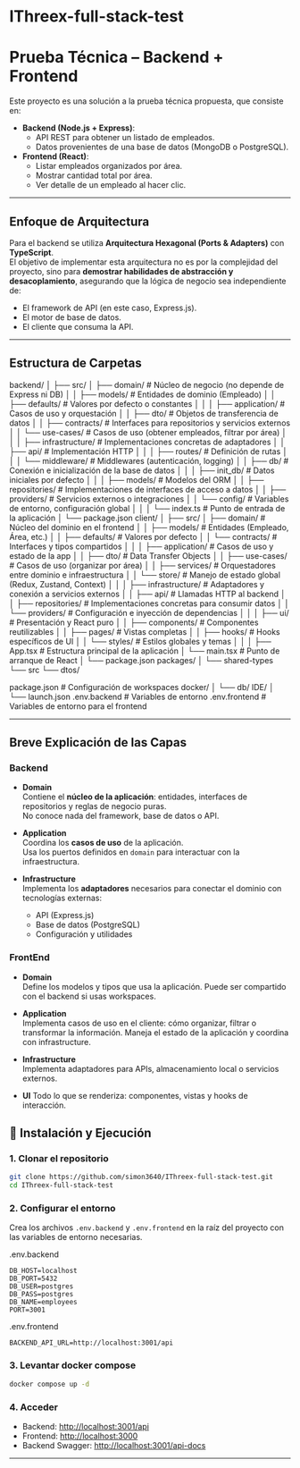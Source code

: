 # IThreex-full-stack-test
# Prueba Técnica – Backend + Frontend

Este proyecto es una solución a la prueba técnica propuesta, que consiste en:

- **Backend (Node.js + Express)**:
  - API REST para obtener un listado de empleados.
  - Datos provenientes de una base de datos (MongoDB o PostgreSQL).
- **Frontend (React)**:
  - Listar empleados organizados por área.
  - Mostrar cantidad total por área.
  - Ver detalle de un empleado al hacer clic.

---

## Enfoque de Arquitectura

Para el backend se utiliza **Arquitectura Hexagonal (Ports & Adapters)** con **TypeScript**.  
El objetivo de implementar esta arquitectura no es por la complejidad del proyecto, sino para **demostrar habilidades de abstracción y desacoplamiento**, asegurando que la lógica de negocio sea independiente de:
- El framework de API (en este caso, Express.js).
- El motor de base de datos.
- El cliente que consuma la API.

---

## Estructura de Carpetas

backend/
│
├── src/
│   ├── domain/                        # Núcleo de negocio (no depende de Express ni DB)
│   │   ├── models/                    # Entidades de dominio (Empleado)
│   │   ├── defaults/                  # Valores por defecto o constantes
│   │
│   ├── application/                   # Casos de uso y orquestación
│   │   ├── dto/                       # Objetos de transferencia de datos
│   │   ├── contracts/                 # Interfaces para repositorios y servicios externos
│   │   └── use-cases/                 # Casos de uso (obtener empleados, filtrar por área)
│   │
│   ├── infrastructure/                # Implementaciones concretas de adaptadores
│   │   ├── api/                        # Implementación HTTP
│   │   │   ├── routes/                 # Definición de rutas
│   │   │   └── middleware/             # Middlewares (autenticación, logging)
│   │   ├── db/                         # Conexión e inicialización de la base de datos
│   │   │   ├── init_db/                 # Datos iniciales por defecto
│   │   │   ├── models/                  # Modelos del ORM
│   │   ├── repositories/               # Implementaciones de interfaces de acceso a datos
│   │   ├── providers/                   # Servicios externos o integraciones
│   │   └── config/                      # Variables de entorno, configuración global
│   │
│   └── index.ts                        # Punto de entrada de la aplicación
│
└── package.json
client/
│
├── src/
│   ├── domain/                        # Núcleo del dominio en el frontend
│   │   ├── models/                    # Entidades (Empleado, Área, etc.)
│   │   ├── defaults/                   # Valores por defecto
│   │   └── contracts/                  # Interfaces y tipos compartidos
│   │
│   ├── application/                    # Casos de uso y estado de la app
│   │   ├── dto/                        # Data Transfer Objects
│   │   ├── use-cases/                  # Casos de uso (organizar por área)
│   │   ├── services/                   # Orquestadores entre dominio e infraestructura
│   │   └── store/                      # Manejo de estado global (Redux, Zustand, Context)
│   │
│   ├── infrastructure/                 # Adaptadores y conexión a servicios externos
│   │   ├── api/                        # Llamadas HTTP al backend
│   │   ├── repositories/               # Implementaciones concretas para consumir datos
│   │   └── providers/                  # Configuración e inyección de dependencias
│   │
│   ├── ui/                             # Presentación y React puro
│   │   ├── components/                 # Componentes reutilizables
│   │   ├── pages/                      # Vistas completas
│   │   ├── hooks/                      # Hooks específicos de UI
│   │   └── styles/                     # Estilos globales y temas
│   │
│   ├── App.tsx                         # Estructura principal de la aplicación
│   └── main.tsx                        # Punto de arranque de React
│
└── package.json
packages/
│
└── shared-types
    └── src
        └── dtos/

package.json                            # Configuración de workspaces
docker/
│
└── db/
IDE/
│
└── launch.json
.env.backend                             # Variables de entorno
.env.frontend               # Variables de entorno para el frontend


---

## Breve Explicación de las Capas

### Backend

- **Domain**  
  Contiene el **núcleo de la aplicación**: entidades, interfaces de repositorios y reglas de negocio puras.  
  No conoce nada del framework, base de datos o API.

- **Application**  
  Coordina los **casos de uso** de la aplicación.  
  Usa los puertos definidos en `domain` para interactuar con la infraestructura.

- **Infrastructure**  
  Implementa los **adaptadores** necesarios para conectar el dominio con tecnologías externas:  
  - API (Express.js)
  - Base de datos (PostgreSQL)
  - Configuración y utilidades

### FrontEnd
- **Domain**  
    Define los modelos y tipos que usa la aplicación.
    Puede ser compartido con el backend si usas workspaces.

- **Application**  
    Implementa casos de uso en el cliente: cómo organizar, filtrar o transformar la información.
    Maneja el estado de la aplicación y coordina con infrastructure.

- **Infrastructure**  
    Implementa adaptadores para APIs, almacenamiento local o servicios externos.

- **UI**
    Todo lo que se renderiza: componentes, vistas y hooks de interacción.

## 🚀 Instalación y Ejecución

### 1. Clonar el repositorio
```bash
git clone https://github.com/simon3640/IThreex-full-stack-test.git
cd IThreex-full-stack-test
```

### 2. Configurar el entorno
Crea los archivos `.env.backend` y `.env.frontend` en la raíz del proyecto
con las variables de entorno necesarias.

.env.backend
```
DB_HOST=localhost
DB_PORT=5432
DB_USER=postgres
DB_PASS=postgres
DB_NAME=employees
PORT=3001
```
.env.frontend
```
BACKEND_API_URL=http://localhost:3001/api
```

### 3. Levantar docker compose
```bash
docker compose up -d
```

### 4. Acceder

- Backend: [http://localhost:3001/api](http://localhost:3001/api)
- Frontend: [http://localhost:3000](http://localhost:3000)
- Backend Swagger: [http://localhost:3001/api-docs](http://localhost:3001/api-docs)






---